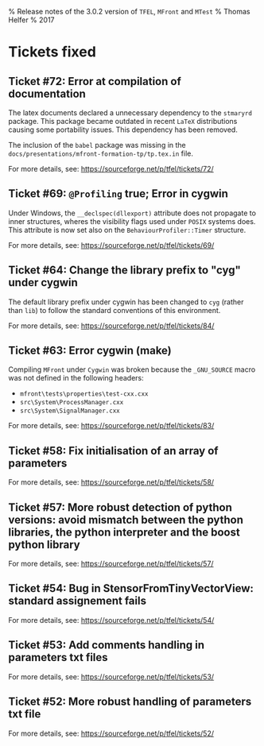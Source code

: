 % Release notes of the 3.0.2 version of `TFEL`, `MFront` and `MTest`
% Thomas Helfer
% 2017

# Tickets fixed

## Ticket #72: Error at compilation of documentation

The latex documents declared a unnecessary dependency to the
`stmaryrd` package. This package became outdated in recent `LaTeX`
distributions causing some portability issues. This dependency has
been removed.

The inclusion of the `babel` package was missing in the
`docs/presentations/mfront-formation-tp/tp.tex.in` file.

For more details, see: <https://sourceforge.net/p/tfel/tickets/72/>

## Ticket #69: `@Profiling` true; Error in cygwin

Under Windows, the `__declspec(dllexport)` attribute does not
propagate to inner structures, wheres the visibility flags used under
`POSIX` systems does. This attribute is now set also on the
`BehaviourProfiler::Timer` structure.

For more details, see: <https://sourceforge.net/p/tfel/tickets/69/>

## Ticket #64: Change the library prefix to "cyg" under cygwin

The default library prefix under cygwin has been changed to `cyg`
(rather than `lib`) to follow the standard conventions of this
environment.

For more details, see: <https://sourceforge.net/p/tfel/tickets/84/>

## Ticket #63: Error cygwin (make)

Compiling `MFront` under `Cygwin` was broken because the `_GNU_SOURCE`
macro was not defined in the following headers:

- `mfront\tests\properties\test-cxx.cxx`
- `src\System\ProcessManager.cxx`
- `src\System\SignalManager.cxx`

For more details, see: <https://sourceforge.net/p/tfel/tickets/83/>

## Ticket #58: Fix initialisation of an array of parameters

For more details, see: <https://sourceforge.net/p/tfel/tickets/58/>

## Ticket #57: More robust detection of python versions: avoid mismatch between the python libraries, the python interpreter and the boost python library

For more details, see: <https://sourceforge.net/p/tfel/tickets/57/>

## Ticket #54: Bug in StensorFromTinyVectorView: standard assignement fails

For more details, see: <https://sourceforge.net/p/tfel/tickets/54/>

## Ticket #53: Add comments handling in parameters txt files

For more details, see: <https://sourceforge.net/p/tfel/tickets/53/>

## Ticket #52: More robust handling of parameters txt file

For more details, see: <https://sourceforge.net/p/tfel/tickets/52/>

<!-- Local IspellDict: english -->
